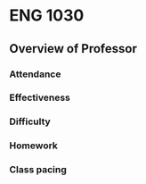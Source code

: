 # ENG 1030
## Overview of Professor

### Attendance

### Effectiveness

### Difficulty

### Homework

### Class pacing

